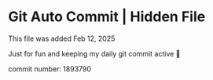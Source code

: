 # Git Auto Commit | Hidden File

This file was added Feb 12, 2025

Just for fun and keeping my daily git commit active 🤪

commit number: 1893790
